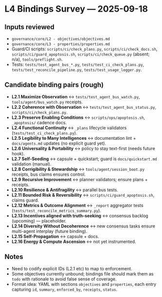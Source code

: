 # L4 Bindings Survey — 2025-09-18

## Inputs reviewed
- `governance/core/L2 - objectives/objectives.md`
- `governance/core/L3 - properties/properties.md`
- Guard/CI scripts: `scripts/ci/check_plans.py`, `scripts/ci/check_docs.sh`, `scripts/ci/guard_apoptosis.sh`, `scripts/ci/check_queue.py` (absent; n/a), `tools/preflight.sh`.
- Tests: `tests/test_agent_bus_*.py`, `tests/test_ci_check_plans.py`, `tests/test_reconcile_pipeline.py`, `tests/test_usage_logger.py`.

## Candidate binding pairs (rough)
- **L2.1 Maximize Observation** ↔ `tests/test_agent_bus_watch.py`, `tools/agent/bus_watch.py` receipts.
- **L2.2 Coherence with Observation** ↔ `tests/test_agent_bus_status.py`, `scripts/ci/check_plans.py`.
- **L2.3 Preserve Enabling Conditions** ↔ `scripts/ops/apoptosis.sh`, `_apoptosis/` cadence docs.
- **L2.4 Functional Continuity** ↔ `_plans` lifecycle validators (`tests/test_ci_check_plans.py`).
- **L2.5 Legibility to Many Intelligences** ↔ documentation lint + `docs/agents.md` updates (no explicit guard yet).
- **L2.6 Universality & Portability** ↔ policy to stay text-first (needs future hook).
- **L2.7 Self-Seeding** ↔ capsule + quickstart; guard is `docs/quickstart.md` validation (manual).
- **L2.8 Corrigibility & Stewardship** ↔ `tools/agent/session_boot.py` receipts, bus claims ensures control.
- **L2.9 Recursive Improvement** ↔ planner validators; ensure plans + receipts.
- **L2.10 Resilience & Antifragility** ↔ parallel bus tests.
- **L2.11 Bounded Risk & Reversibility** ↔ `scripts/ci/guard_apoptosis.sh`, claims guard.
- **L2.12 Metrics & Outcome Alignment** ↔ `_report` aggregator tests (`tests/test_reconcile_metrics_summary.py`).
- **L2.13 Incentives aligned with truth-seeking** ↔ consensus backlog (upcoming) — placeholder.
- **L2.14 Diversity Without Decoherence** ↔ new consensus tasks ensure multi-agent interplay (future binding).
- **L2.15 Self-Propagation** ↔ capsule + docs.
- **L2.16 Energy & Compute Ascension** ↔ not yet instrumented.

## Notes
- Need to codify explicit IDs (L2.1 etc) to map to enforcement.
- Some objectives currently unbound; bindings file should mark them as `todo` with rationale to avoid false sense of coverage.
- Format idea: YAML with sections `objectives` and `properties`, each entry capturing `id`, `summary`, `enforced_by`, `receipts`, `status`.
